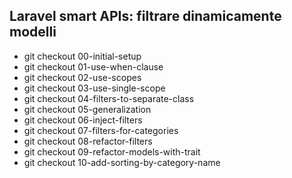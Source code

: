 ## Laravel smart APIs: filtrare dinamicamente modelli

- git checkout 00-initial-setup
- git checkout 01-use-when-clause
- git checkout 02-use-scopes
- git checkout 03-use-single-scope
- git checkout 04-filters-to-separate-class
- git checkout 05-generalization
- git checkout 06-inject-filters
- git checkout 07-filters-for-categories
- git checkout 08-refactor-filters
- git checkout 09-refactor-models-with-trait
- git checkout 10-add-sorting-by-category-name
